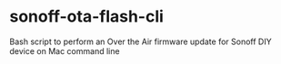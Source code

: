 # sonoff-ota-flash-cli
Bash script to perform an Over the Air firmware update for Sonoff DIY device on Mac command line
